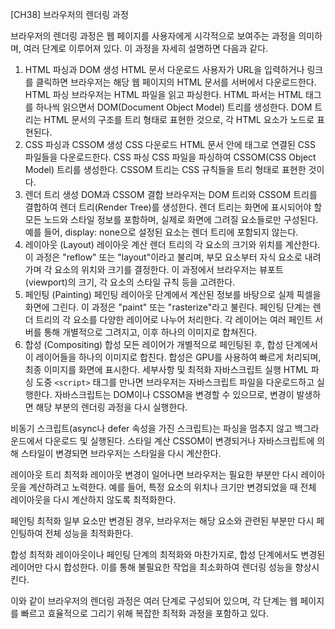 [CH38] 브라우저의 렌더링 과정

브라우저의 렌더링 과정은 웹 페이지를 사용자에게 시각적으로 보여주는 과정을 의미하며, 여러 단계로 이루어져 있다. 이 과정을 자세히 설명하면 다음과 같다.

1. HTML 파싱과 DOM 생성
   HTML 문서 다운로드
   사용자가 URL을 입력하거나 링크를 클릭하면 브라우저는 해당 웹 페이지의 HTML 문서를 서버에서 다운로드한다.
   HTML 파싱
   브라우저는 HTML 파일을 읽고 파싱한다. HTML 파서는 HTML 태그를 하나씩 읽으면서 DOM(Document Object Model) 트리를 생성한다.
   DOM 트리는 HTML 문서의 구조를 트리 형태로 표현한 것으로, 각 HTML 요소가 노드로 표현된다.
2. CSS 파싱과 CSSOM 생성
   CSS 다운로드
   HTML 문서 안에 <link> 태그로 연결된 CSS 파일들을 다운로드한다.
   CSS 파싱
   CSS 파일을 파싱하여 CSSOM(CSS Object Model) 트리를 생성한다.
   CSSOM 트리는 CSS 규칙들을 트리 형태로 표현한 것이다.
3. 렌더 트리 생성
   DOM과 CSSOM 결합
   브라우저는 DOM 트리와 CSSOM 트리를 결합하여 렌더 트리(Render Tree)를 생성한다.
   렌더 트리는 화면에 표시되어야 할 모든 노드와 스타일 정보를 포함하며, 실제로 화면에 그려질 요소들로만 구성된다. 예를 들어, display: none으로 설정된 요소는 렌더 트리에 포함되지 않는다.
4. 레이아웃 (Layout)
   레이아웃 계산
   렌더 트리의 각 요소의 크기와 위치를 계산한다. 이 과정은 "reflow" 또는 "layout"이라고 불리며, 부모 요소부터 자식 요소로 내려가며 각 요소의 위치와 크기를 결정한다.
   이 과정에서 브라우저는 뷰포트(viewport)의 크기, 각 요소의 스타일 규칙 등을 고려한다.
5. 페인팅 (Painting)
   페인팅
   레이아웃 단계에서 계산된 정보를 바탕으로 실제 픽셀을 화면에 그린다. 이 과정은 "paint" 또는 "rasterize"라고 불린다.
   페인팅 단계는 렌더 트리의 각 요소를 다양한 레이어로 나누어 처리한다. 각 레이어는 여러 페인트 서버를 통해 개별적으로 그려지고, 이후 하나의 이미지로 합쳐진다.
6. 합성 (Compositing)
   합성
   모든 레이어가 개별적으로 페인팅된 후, 합성 단계에서 이 레이어들을 하나의 이미지로 합친다.
   합성은 GPU를 사용하여 빠르게 처리되며, 최종 이미지를 화면에 표시한다.
   세부사항 및 최적화
   자바스크립트 실행
   HTML 파싱 도중 `<script>` 태그를 만나면 브라우저는 자바스크립트 파일을 다운로드하고 실행한다. 자바스크립트는 DOM이나 CSSOM을 변경할 수 있으므로, 변경이 발생하면 해당 부분의 렌더링 과정을 다시 실행한다.

비동기 스크립트(async나 defer 속성을 가진 스크립트)는 파싱을 멈추지 않고 백그라운드에서 다운로드 및 실행된다.
스타일 계산
CSSOM이 변경되거나 자바스크립트에 의해 스타일이 변경되면 브라우저는 스타일을 다시 계산한다.

레이아웃 트리 최적화
레이아웃 변경이 일어나면 브라우저는 필요한 부분만 다시 레이아웃을 계산하려고 노력한다. 예를 들어, 특정 요소의 위치나 크기만 변경되었을 때 전체 레이아웃을 다시 계산하지 않도록 최적화한다.

페인팅 최적화
일부 요소만 변경된 경우, 브라우저는 해당 요소와 관련된 부분만 다시 페인팅하여 전체 성능을 최적화한다.

합성 최적화
레이아웃이나 페인팅 단계의 최적화와 마찬가지로, 합성 단계에서도 변경된 레이어만 다시 합성한다. 이를 통해 불필요한 작업을 최소화하여 렌더링 성능을 향상시킨다.

이와 같이 브라우저의 렌더링 과정은 여러 단계로 구성되어 있으며, 각 단계는 웹 페이지를 빠르고 효율적으로 그리기 위해 복잡한 최적화 과정을 포함하고 있다.
